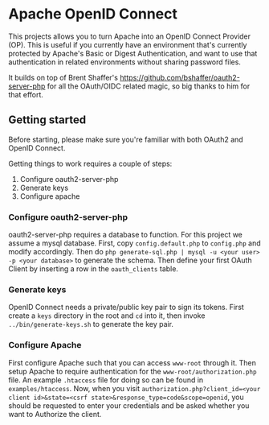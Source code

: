 # Apache OpenID Connect

This projects allows you to turn Apache into an OpenID Connect Provider (OP). This is useful if you currently have an environment that's currently protected by Apache's Basic or Digest Authentication, and want to use that authentication in related environments without sharing password files.

It builds on top of Brent Shaffer's https://github.com/bshaffer/oauth2-server-php for all the OAuth/OIDC related magic, so big thanks to him for that effort.

## Getting started
Before starting, please make sure you're familiar with both OAuth2 and OpenID Connect.

Getting things to work requires a couple of steps:

1. Configure oauth2-server-php
2. Generate keys
3. Configure apache
 
### Configure oauth2-server-php
oauth2-server-php requires a database to function. For this project we assume a mysql database. First, copy `config.default.php` to `config.php` and modify accordingly. Then do `php generate-sql.php | mysql -u <your user> -p <your database>` to generate the schema. Then define your first OAuth Client by inserting a row in the `oauth_clients` table.

### Generate keys
OpenID Connect needs a private/public key pair to sign its tokens. First create a `keys` directory in the root and `cd` into it, then invoke `../bin/generate-keys.sh` to generate the key pair.

### Configure Apache
First configure Apache such that you can access `www-root` through it. Then setup Apache to require authentication for the `www-root/authorization.php` file. An example `.htaccess` file for doing so can be found in `examples/htaccess`. Now, when you visit `authorization.php?client_id=<your client id>&state=<csrf state>&response_type=code&scope=openid`, you should be requested to enter your credentials and be asked whether you want to Authorize the client.
